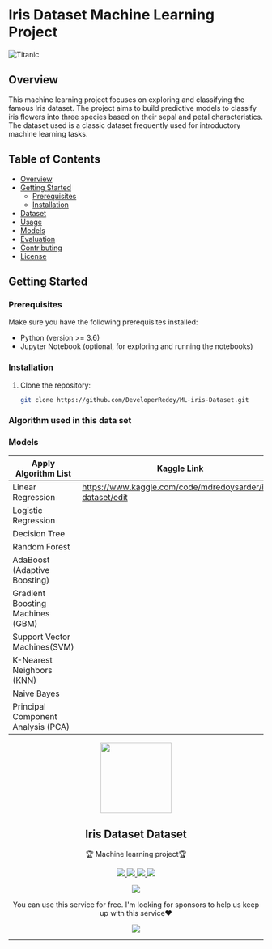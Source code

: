 # Iris Dataset Machine Learning Project

![Titanic](https://www.embedded-robotics.com/wp-content/uploads/2022/01/Iris-Dataset-Classification.png)

## Overview

This machine learning project focuses on exploring and classifying the famous Iris dataset. The project aims to build predictive models to classify iris flowers into three species based on their sepal and petal characteristics. The dataset used is a classic dataset frequently used for introductory machine learning tasks.

## Table of Contents

- [Overview](#overview)
- [Getting Started](#getting-started)
  - [Prerequisites](#prerequisites)
  - [Installation](#installation)
- [Dataset](#dataset)
- [Usage](#usage)
- [Models](#models)
- [Evaluation](#evaluation)
- [Contributing](#contributing)
- [License](#license)

## Getting Started

### Prerequisites

Make sure you have the following prerequisites installed:

- Python (version >= 3.6)
- Jupyter Notebook (optional, for exploring and running the notebooks)

### Installation

1. Clone the repository:

   ```bash
   git clone https://github.com/DeveloperRedoy/ML-iris-Dataset.git

### Algorithm used in this data set
### Models

| Apply Algorithm List                | Kaggle Link                                                  |
|-------------------------------------|--------------------------------------------------------------|
| Linear Regression                   | https://www.kaggle.com/code/mdredoysarder/iris-dataset/edit  |
| Logistic Regression                 |                                                              |
| Decision Tree                       |                                                              |
| Random Forest                       |                                                              |
| AdaBoost (Adaptive Boosting)        |                                                              |
| Gradient Boosting Machines (GBM)    |                                                              |
| Support Vector Machines(SVM)        |                                                              |
| K-Nearest Neighbors (KNN)           |                                                              |
| Naive Bayes                         |                                                              |
| Principal Component Analysis (PCA)  |  


<p align="center">
  <img width="140" src="https://user-images.githubusercontent.com/6661165/91657958-61b4fd00-eb00-11ea-9def-dc7ef5367e34.png" />
  <h2 align="center">Iris Dataset Dataset</h2>
  <p align="center">🏆 Machine learning project🏆</p>
<p align="center">
  <a href="https://github.com/Redoy365?tab=repositories">
    <img src="https://img.shields.io/github/issues/ryo-ma/github-profile-trophy"/>
  </a>
  <a href="https://www.hackerrank.com/profile/syber_redoy_php">
    <img src="https://img.shields.io/github/forks/ryo-ma/github-profile-trophy"/>
  </a>
  <a href="https://redoy365.github.io/realtime/">
    <img src="https://img.shields.io/github/stars/ryo-ma/github-profile-trophy"/>
  </a>
    <a href="https://www.linkedin.com/in/md-redoy-70928b206/">
    <img src="https://img.shields.io/github/license/ryo-ma/github-profile-trophy"/>
  </a>
</p>
<p align="center">
  </a>
    <a href="https://twitter.com/FreelancerRedoy">
    <img src="https://img.shields.io/twitter/url?style=social&url=https%3A%2F%2Fgithub.com%2Fryo-ma%2Fgithub-profile-trophy"/>
  </a>
</p>
<p align="center">
  You can use this service for free. I'm looking for sponsors to help us keep up with this service❤️
</p>
<p align="center">
  <a href="https://github.com/Redoy365/ML-Project">
    <img src="https://img.shields.io/static/v1?label=Sponsor&message=%E2%9D%A4&logo=GitHub&color=ff69b4"/>
  </a>
</p>

<hr>

